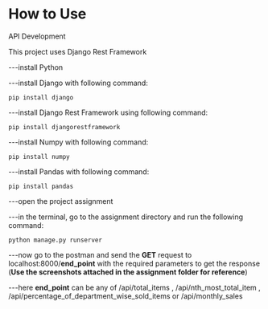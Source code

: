 # How to Use
API Development

This project uses Django Rest Framework

---install Python

---install Django with following command:

    pip install django

---install Django Rest Framework using following command:

    pip install djangorestframework

---install Numpy with following command:

    pip install numpy

---install Pandas with following command:

    pip install pandas

---open the project assignment

---in the terminal, go to the assignment directory and run the following command:

    python manage.py runserver
    
---now go to the postman and send the **GET** request to localhost:8000/**end_point** with the required parameters to get the response (**Use the screenshots attached in the assignment folder for reference**)

---here **end_point** can be any of /api/total_items , /api/nth_most_total_item , /api/percentage_of_department_wise_sold_items or /api/monthly_sales




